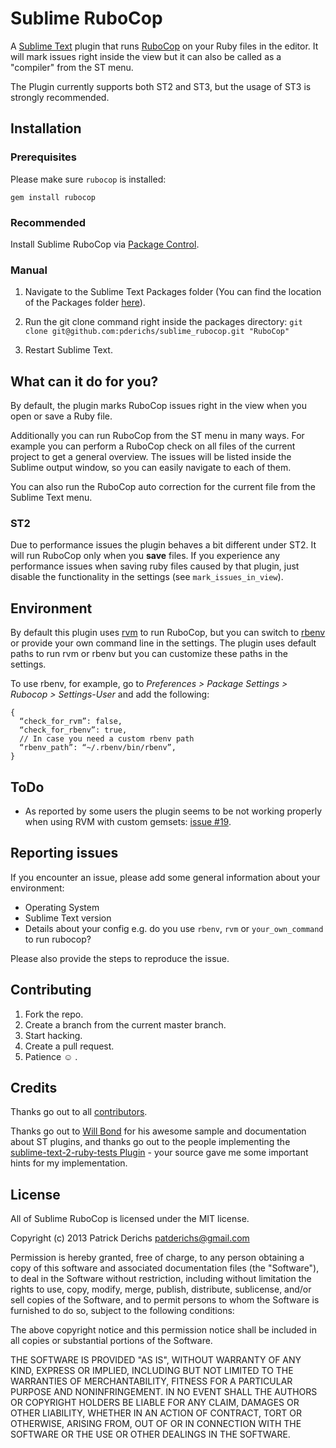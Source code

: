 # Sublime RuboCop

A [Sublime Text](http://www.sublimetext.com/) plugin that runs [RuboCop](https://github.com/bbatsov/rubocop) on your Ruby files in the editor. It will mark issues right inside the view but it can also be called as a "compiler" from the ST menu.

The Plugin currently supports both ST2 and ST3, but the usage of ST3 is strongly recommended.

## Installation

### Prerequisites

Please make sure `rubocop` is installed:

`gem install rubocop`

### Recommended

Install Sublime RuboCop via [Package Control](http://wbond.net/sublime_packages/package_control).

### Manual

1. Navigate to the Sublime Text Packages folder (You can find the location of the Packages folder [here](http://docs.sublimetext.info/en/latest/basic_concepts.html#the-data-directory)).

2. Run the git clone command right inside the packages directory: `git clone git@github.com:pderichs/sublime_rubocop.git "RuboCop"`

3. Restart Sublime Text.

## What can it do for you?

By default, the plugin marks RuboCop issues right in the view when you open or save a Ruby file.

Additionally you can run RuboCop from the ST menu in many ways. For example you can perform a RuboCop check on all files of the current project to get a general overview. The issues will be listed inside the Sublime output window, so you can easily navigate to each of them.

You can also run the RuboCop auto correction for the current file from the Sublime Text menu.

### ST2

Due to performance issues the plugin behaves a bit different under ST2. It will run RuboCop only when you **save** files. If you experience any performance issues when saving ruby files caused by that plugin, just disable the functionality in the settings (see ```mark_issues_in_view```).

## Environment

By default this plugin uses [rvm](https://rvm.io/) to run RuboCop, but you can switch to [rbenv](https://github.com/sstephenson/rbenv) or provide your own command line in the settings. The plugin uses default paths to run rvm or rbenv but you can customize these paths in the settings. 

To use rbenv, for example, go to _Preferences > Package Settings > Rubocop > Settings-User_ and add the following:

```
{
  “check_for_rvm”: false,
  “check_for_rbenv”: true,
  // In case you need a custom rbenv path
  “rbenv_path”: “~/.rbenv/bin/rbenv”,
}
```

## ToDo

* As reported by some users the plugin seems to be not working properly when using RVM with custom gemsets: [issue #19](https://github.com/pderichs/sublime_rubocop/issues/19).

## Reporting issues

If you encounter an issue, please add some general information about your environment:

* Operating System
* Sublime Text version
* Details about your config e.g. do you use `rbenv`, `rvm` or `your_own_command` to run rubocop?

Please also provide the steps to reproduce the issue.

## Contributing

1. Fork the repo.
2. Create a branch from the current master branch.
3. Start hacking.
4. Create a pull request.
5. Patience :relaxed: .

## Credits

Thanks go out to all [contributors](https://github.com/pderichs/sublime_rubocop/graphs/contributors).

Thanks go out to [Will Bond](https://github.com/wbond) for his awesome sample and documentation about ST plugins, and thanks go out to the people implementing the [sublime-text-2-ruby-tests Plugin](https://github.com/maltize/sublime-text-2-ruby-tests) - your source gave me some important hints for my implementation.

## License

All of Sublime RuboCop is licensed under the MIT license.

  Copyright (c) 2013 Patrick Derichs <patderichs@gmail.com>

  Permission is hereby granted, free of charge, to any person obtaining a copy
  of this software and associated documentation files (the "Software"), to deal
  in the Software without restriction, including without limitation the rights
  to use, copy, modify, merge, publish, distribute, sublicense, and/or sell
  copies of the Software, and to permit persons to whom the Software is
  furnished to do so, subject to the following conditions:

  The above copyright notice and this permission notice shall be included in
  all copies or substantial portions of the Software.

  THE SOFTWARE IS PROVIDED "AS IS", WITHOUT WARRANTY OF ANY KIND, EXPRESS OR
  IMPLIED, INCLUDING BUT NOT LIMITED TO THE WARRANTIES OF MERCHANTABILITY,
  FITNESS FOR A PARTICULAR PURPOSE AND NONINFRINGEMENT. IN NO EVENT SHALL THE
  AUTHORS OR COPYRIGHT HOLDERS BE LIABLE FOR ANY CLAIM, DAMAGES OR OTHER
  LIABILITY, WHETHER IN AN ACTION OF CONTRACT, TORT OR OTHERWISE, ARISING FROM,
  OUT OF OR IN CONNECTION WITH THE SOFTWARE OR THE USE OR OTHER DEALINGS IN
  THE SOFTWARE.
